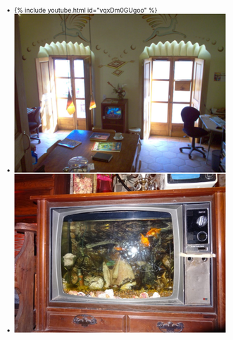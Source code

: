 <script src="md-gallery.js"></script>
* {% include youtube.html id="vqxDm0GUgoo" %}  
* ![tank1](../assets/images/2008-1230-1214-001.jpg)
* ![tank](../assets/images/2014-0916-0751.jpg)
<script>
    md_gallery();
</script>

<!-- https://github.com/leepenney/markdown-gallery -->
